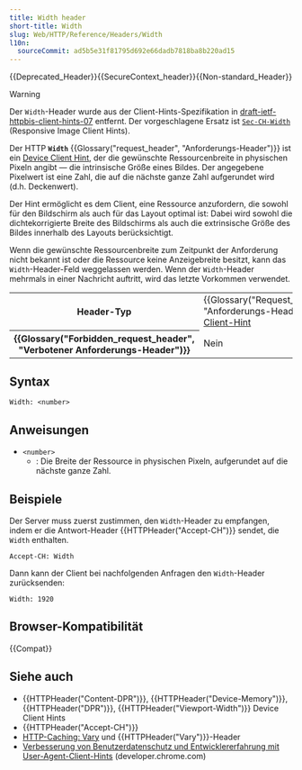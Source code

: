 ```yaml
---
title: Width header
short-title: Width
slug: Web/HTTP/Reference/Headers/Width
l10n:
  sourceCommit: ad5b5e31f81795d692e66dadb7818ba8b220ad15
---
```


{{Deprecated_Header}}{{SecureContext_header}}{{Non-standard_Header}}

> [!WARNING]
> Der `Width`-Header wurde aus der Client-Hints-Spezifikation in [draft-ietf-httpbis-client-hints-07](https://datatracker.ietf.org/doc/html/draft-ietf-httpbis-client-hints-07) entfernt. Der vorgeschlagene Ersatz ist [`Sec-CH-Width`](https://wicg.github.io/responsive-image-client-hints/#sec-ch-width) (Responsive Image Client Hints).

Der HTTP **`Width`** {{Glossary("request_header", "Anforderungs-Header")}} ist ein [Device Client Hint](/de/docs/Web/HTTP/Guides/Client_hints#device_client_hints), der die gewünschte Ressourcenbreite in physischen Pixeln angibt — die intrinsische Größe eines Bildes. Der angegebene Pixelwert ist eine Zahl, die auf die nächste ganze Zahl aufgerundet wird (d.h. Deckenwert).

Der Hint ermöglicht es dem Client, eine Ressource anzufordern, die sowohl für den Bildschirm als auch für das Layout optimal ist: Dabei wird sowohl die dichtekorrigierte Breite des Bildschirms als auch die extrinsische Größe des Bildes innerhalb des Layouts berücksichtigt.

Wenn die gewünschte Ressourcenbreite zum Zeitpunkt der Anforderung nicht bekannt ist oder die Ressource keine Anzeigebreite besitzt, kann das `Width`-Header-Feld weggelassen werden.
Wenn der `Width`-Header mehrmals in einer Nachricht auftritt, wird das letzte Vorkommen verwendet.

<table class="properties">
  <tbody>
    <tr>
      <th scope="row">Header-Typ</th>
      <td>
        {{Glossary("Request_header", "Anforderungs-Header")}},
        <a href="/de/docs/Web/HTTP/Guides/Client_hints">Client-Hint</a>
      </td>
    </tr>
    <tr>
      <th scope="row">{{Glossary("Forbidden_request_header", "Verbotener Anforderungs-Header")}}</th>
      <td>Nein</td>
    </tr>
  </tbody>
</table>

## Syntax

```http
Width: <number>
```

## Anweisungen

- `<number>`
  - : Die Breite der Ressource in physischen Pixeln, aufgerundet auf die nächste ganze Zahl.

## Beispiele

Der Server muss zuerst zustimmen, den `Width`-Header zu empfangen, indem er die Antwort-Header {{HTTPHeader("Accept-CH")}} sendet, die `Width` enthalten.

```http
Accept-CH: Width
```

Dann kann der Client bei nachfolgenden Anfragen den `Width`-Header zurücksenden:

```http
Width: 1920
```

## Browser-Kompatibilität

{{Compat}}

## Siehe auch

- {{HTTPHeader("Content-DPR")}}, {{HTTPHeader("Device-Memory")}}, {{HTTPHeader("DPR")}}, {{HTTPHeader("Viewport-Width")}} Device Client Hints
- {{HTTPHeader("Accept-CH")}}
- [HTTP-Caching: Vary](/de/docs/Web/HTTP/Guides/Caching#vary) und {{HTTPHeader("Vary")}}-Header
- [Verbesserung von Benutzerdatenschutz und Entwicklererfahrung mit User-Agent-Client-Hints](https://developer.chrome.com/docs/privacy-security/user-agent-client-hints) (developer.chrome.com)
